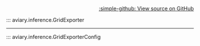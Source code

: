 <div style="text-align: right;" markdown>

[:simple-github: View source on GitHub][GitHub]

  [GitHub]: https://github.com/geospaitial-lab/aviary/blob/main/aviary/inference/tiles_exporter.py

</div>

::: aviary.inference.GridExporter

---

::: aviary.inference.GridExporterConfig
